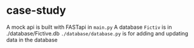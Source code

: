 # case-study

A mock api is built with FASTapi in `main.py`
A database `Fictiv` is in ./database/Fictive.db
`./database/database.py` is for adding and updating data in the database

